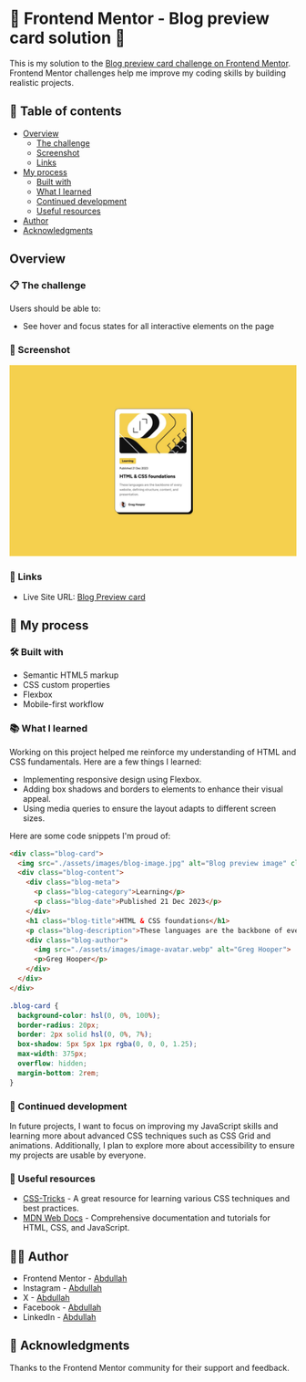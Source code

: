 # 🌟 Frontend Mentor - Blog preview card solution 🌟

This is my solution to the [Blog preview card challenge on Frontend Mentor](https://www.frontendmentor.io/challenges/blog-preview-card-ckPaj01IcS). Frontend Mentor challenges help me improve my coding skills by building realistic projects.

## 📑 Table of contents

- [Overview](#overview)
  - [The challenge](#the-challenge)
  - [Screenshot](#screenshot)
  - [Links](#links)
- [My process](#my-process)
  - [Built with](#built-with)
  - [What I learned](#what-i-learned)
  - [Continued development](#continued-development)
  - [Useful resources](#useful-resources)
- [Author](#author)
- [Acknowledgments](#acknowledgments)

## Overview

### 📋 The challenge

Users should be able to:

- See hover and focus states for all interactive elements on the page

### 📸 Screenshot

![Blog preview card](./design/desktop-design.jpg)

### 🔗 Links

- Live Site URL: [Blog Preview card](https://blog-preview-kohl.vercel.app/)

## 🔧 My process

### 🛠️ Built with

- Semantic HTML5 markup
- CSS custom properties
- Flexbox
- Mobile-first workflow

### 📚 What I learned

Working on this project helped me reinforce my understanding of HTML and CSS fundamentals. Here are a few things I learned:

- Implementing responsive design using Flexbox.
- Adding box shadows and borders to elements to enhance their visual appeal.
- Using media queries to ensure the layout adapts to different screen sizes.

Here are some code snippets I'm proud of:

```html
<div class="blog-card">
  <img src="./assets/images/blog-image.jpg" alt="Blog preview image" class="blog-image">
  <div class="blog-content">
    <div class="blog-meta">
      <p class="blog-category">Learning</p>
      <p class="blog-date">Published 21 Dec 2023</p>
    </div>
    <h1 class="blog-title">HTML & CSS foundations</h1>
    <p class="blog-description">These languages are the backbone of every website, defining structure, content, and presentation.</p>
    <div class="blog-author">
      <img src="./assets/images/image-avatar.webp" alt="Greg Hooper">
      <p>Greg Hooper</p>
    </div>
  </div>
</div>
```

```css
.blog-card {
  background-color: hsl(0, 0%, 100%);
  border-radius: 20px;
  border: 2px solid hsl(0, 0%, 7%);
  box-shadow: 5px 5px 1px rgba(0, 0, 0, 1.25);
  max-width: 375px;
  overflow: hidden;
  margin-bottom: 2rem;
}
```

### 🔄 Continued development

In future projects, I want to focus on improving my JavaScript skills and learning more about advanced CSS techniques such as CSS Grid and animations. Additionally, I plan to explore more about accessibility to ensure my projects are usable by everyone.

### 🔗 Useful resources

- [CSS-Tricks](https://css-tricks.com/) - A great resource for learning various CSS techniques and best practices.
- [MDN Web Docs](https://developer.mozilla.org/en-US/) - Comprehensive documentation and tutorials for HTML, CSS, and JavaScript.

## 🧑‍💻 Author

- Frontend Mentor - [Abdullah](https://www.frontendmentor.io/profile/Ayyubiy90)
- Instagram - [Abdullah](https://www.instagram.com/Ayyubiy90)
- X - [Abdullah](https://www.x.com/ayyubiy10)
- Facebook - [Abdullah](https://www.facebook.com/ayyubiy90)
- LinkedIn - [Abdullah](https://www.linkedin.com/in/abdullah-a-2940b7260/)

## 🙌 Acknowledgments

Thanks to the Frontend Mentor community for their support and feedback.